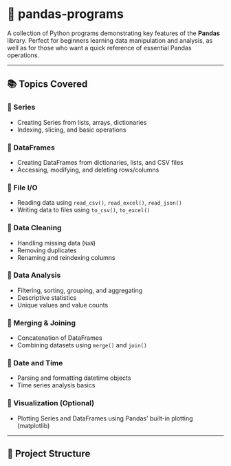 # 🐼 pandas-programs

A collection of Python programs demonstrating key features of the **Pandas** library. Perfect for beginners learning data manipulation and analysis, as well as for those who want a quick reference of essential Pandas operations.

---

## 📚 Topics Covered

### 🔹 Series
- Creating Series from lists, arrays, dictionaries
- Indexing, slicing, and basic operations

### 🔹 DataFrames
- Creating DataFrames from dictionaries, lists, and CSV files
- Accessing, modifying, and deleting rows/columns

### 🔹 File I/O
- Reading data using `read_csv()`, `read_excel()`, `read_json()`
- Writing data to files using `to_csv()`, `to_excel()`

### 🔹 Data Cleaning
- Handling missing data (`NaN`)
- Removing duplicates
- Renaming and reindexing columns

### 🔹 Data Analysis
- Filtering, sorting, grouping, and aggregating
- Descriptive statistics
- Unique values and value counts

### 🔹 Merging & Joining
- Concatenation of DataFrames
- Combining datasets using `merge()` and `join()`

### 🔹 Date and Time
- Parsing and formatting datetime objects
- Time series analysis basics

### 🔹 Visualization (Optional)
- Plotting Series and DataFrames using Pandas' built-in plotting (matplotlib)

---

## 📂 Project Structure

